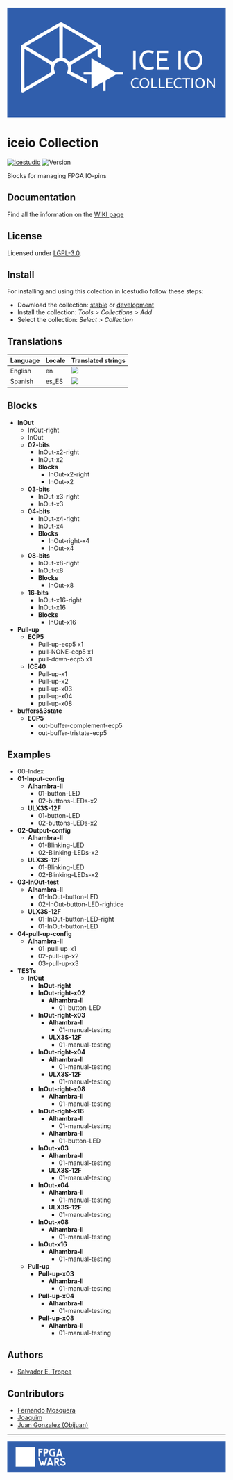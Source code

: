 [![](https://github.com/FPGAwars/iceIO/raw/main/wiki/Logo/iceIO-collection-github.png)](https://github.com/FPGAwars/iceIO/wiki)


# iceio Collection

[![Icestudio][icestudio-image]][icestudio-url]
![Version][version-image]


 Blocks for managing FPGA IO-pins 
## Documentation
Find all the information on the [WIKI page](https://github.com/FPGAwars/iceIO/wiki)  


## License

Licensed under [LGPL-3.0](https://opensource.org/licenses/LGPL-3.0).

## Install

For installing and using this colection in Icestudio follow these steps:

* Download the collection: [stable](https://github.com/FPGAwars/iceIO/archive/refs/tags/v0.1.0.zip) or [development](https://github.com/FPGAwars/iceIO/archive/refs/heads/main.zip)
* Install the collection: *Tools > Collections > Add*
* Select the collection: *Select > Collection*

## Translations
| Language | Locale | Translated strings |
|----------|--------|--------------------|
| English  |  en    | ![](https://progress-bar.dev/100) |
| Spanish |  es_ES | ![](https://progress-bar.dev/100) |

## Blocks
* **InOut**
  * InOut-right
  * InOut
  * **02-bits**
    * InOut-x2-right
    * InOut-x2
    * **Blocks**
      * InOut-x2-right
      * InOut-x2
  * **03-bits**
    * InOut-x3-right
    * InOut-x3
  * **04-bits**
    * InOut-x4-right
    * InOut-x4
    * **Blocks**
      * InOut-right-x4
      * InOut-x4
  * **08-bits**
    * InOut-x8-right
    * InOut-x8
    * **Blocks**
      * InOut-x8
  * **16-bits**
    * InOut-x16-right
    * InOut-x16
    * **Blocks**
      * InOut-x16
* **Pull-up**
  * **ECP5**
    * Pull-up-ecp5 x1
    * pull-NONE-ecp5 x1
    * pull-down-ecp5 x1
  * **ICE40**
    * Pull-up-x1
    * Pull-up-x2
    * pull-up-x03
    * pull-up-x04
    * pull-up-x08
* **buffers&3state**
  * **ECP5**
    * out-buffer-complement-ecp5
    * out-buffer-tristate-ecp5

## Examples
* 00-Index
* **01-Input-config**
  * **Alhambra-II**
    * 01-button-LED
    * 02-buttons-LEDs-x2
  * **ULX3S-12F**
    * 01-button-LED
    * 02-buttons-LEDs-x2
* **02-Output-config**
  * **Alhambra-II**
    * 01-Blinking-LED
    * 02-Blinking-LEDs-x2
  * **ULX3S-12F**
    * 01-Blinking-LED
    * 02-Blinking-LEDs-x2
* **03-InOut-test**
  * **Alhambra-II**
    * 01-InOut-button-LED
    * 02-InOut-button-LED-rightice
  * **ULX3S-12F**
    * 01-InOut-button-LED-right
    * 01-InOut-button-LED
* **04-pull-up-config**
  * **Alhambra-II**
    * 01-pull-up-x1
    * 02-pull-up-x2
    * 03-pull-up-x3
* **TESTs**
  * **InOut**
    * **InOut-right**
    * **InOut-right-x02**
      * **Alhambra-II**
        * 01-button-LED
    * **InOut-right-x03**
      * **Alhambra-II**
        * 01-manual-testing
      * **ULX3S-12F**
        * 01-manual-testing
    * **InOut-right-x04**
      * **Alhambra-II**
        * 01-manual-testing
      * **ULX3S-12F**
        * 01-manual-testing
    * **InOut-right-x08**
      * **Alhambra-II**
        * 01-manual-testing
    * **InOut-right-x16**
      * **Alhambra-II**
        * 01-manual-testing
      * **Alhambra-II**
        * 01-button-LED
    * **InOut-x03**
      * **Alhambra-II**
        * 01-manual-testing
      * **ULX3S-12F**
        * 01-manual-testing
    * **InOut-x04**
      * **Alhambra-II**
        * 01-manual-testing
      * **ULX3S-12F**
        * 01-manual-testing
    * **InOut-x08**
      * **Alhambra-II**
        * 01-manual-testing
    * **InOut-x16**
      * **Alhambra-II**
        * 01-manual-testing
  * **Pull-up**
    * **Pull-up-x03**
      * **Alhambra-II**
        * 01-manual-testing
    * **Pull-up-x04**
      * **Alhambra-II**
        * 01-manual-testing
    * **Pull-up-x08**
      * **Alhambra-II**
        * 01-manual-testing

## Authors
* [Salvador E. Tropea](https://github.com/set-soft)

## Contributors
* [Fernando Mosquera](https://github.com/benitoss)
* [Joaquim](https://github.com/jojo535275?tab=repositories)
* [Juan Gonzalez (Obijuan)](https://github.com/Obijuan)


-------
![](https://github.com/FPGAwars/icestudio-wiki/raw/main/Logos/fgpawars-banner.svg)


<!-- Badges -->
[icestudio-image]: https://img.shields.io/badge/collection-icestudio-blue.svg
[icestudio-url]: https://github.com/FPGAwars/icestudio
[version-image]: https://img.shields.io/badge/version-v0.1.0-orange.svg
